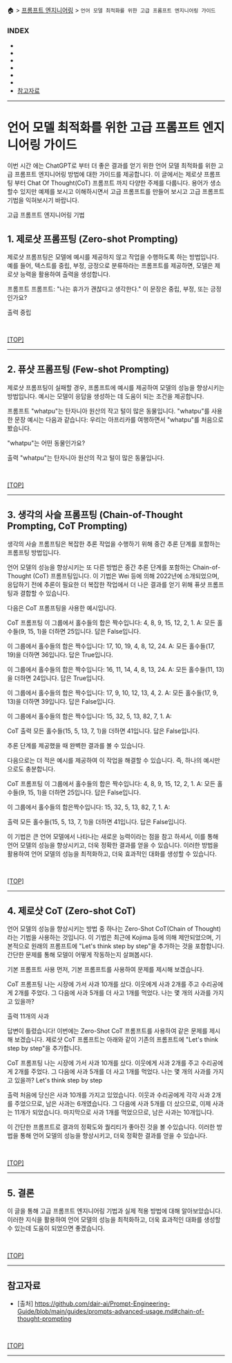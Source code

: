 🏠 > [프롬프트 엔지니어링](../) > `언어 모델 최적화를 위한 고급 프롬프트 엔지니어링 가이드`

### INDEX

- []()
- []()
- []()
- []()
- []()
- []()
- [참고자료](#참고자료)

---
# 언어 모델 최적화를 위한 고급 프롬프트 엔지니어링 가이드
이번 시간 에는 ChatGPT로 부터 더 좋은 결과를 얻기 위한 언어 모델 최적화를 위한 고급 프롬프트 엔지니어링 방법에 대한 가이드를 제공합니다. 이 글에서는 제로샷 프롬프팅 부터 Chat Of Thought(CoT) 프롬프트 까지 다양한 주제를 다룹니다. 용어가 생소 할수 있지만 예제를 보시고 이해하시면서 고급 프롬프트를 만들어 보시고 고급 프롬프트 기법을 익혀보시기 바랍니다.

고급 프롬프트 엔지니어링 기법

## 1. 제로샷 프롬프팅 (Zero-shot Prompting)
제로샷 프롬프팅은 모델에 예시를 제공하지 않고 작업을 수행하도록 하는 방법입니다. 예를 들어, 텍스트를 중립, 부정, 긍정으로 분류하라는 프롬프트를 제공하면, 모델은 제로샷 능력을 활용하여 출력을 생성합니다.

프롬프트
프롬프트: "나는 휴가가 괜찮다고 생각한다." 이 문장은 중립, 부정, 또는 긍정인가요?

출력
중립

<br/>

[[TOP]](#index)

---
## 2. 퓨샷 프롬프팅 (Few-shot Prompting)
제로샷 프롬프팅이 실패할 경우, 프롬프트에 예시를 제공하여 모델의 성능을 향상시키는 방법입니다. 예시는 모델이 응답을 생성하는 데 도움이 되는 조건을 제공합니다.

프롬프트
"whatpu"는 탄자니아 원산의 작고 털이 많은 동물입니다. "whatpu"를 사용한 문장 예시는 다음과 같습니다: 우리는 아프리카를 여행하면서 "whatpu"를 처음으로 봤습니다.

"whatpu"는 어떤 동물인가요?

출력
"whatpu"는 탄자니아 원산의 작고 털이 많은 동물입니다.

<br/>

[[TOP]](#index)

---
## 3. 생각의 사슬 프롬프팅 (Chain-of-Thought Prompting, CoT Prompting)
생각의 사슬 프롬프팅은 복잡한 추론 작업을 수행하기 위해 중간 추론 단계를 포함하는 프롬프팅 방법입니다.

언어 모델의 성능을 향상시키는 또 다른 방법은 중간 추론 단계를 포함하는 Chain-of-Thought (CoT) 프롬프팅입니다. 이 기법은 Wei 등에 의해 2022년에 소개되었으며, 응답하기 전에 추론이 필요한 더 복잡한 작업에서 더 나은 결과를 얻기 위해 퓨샷 프롬프팅과 결합할 수 있습니다.

다음은 CoT 프롬프팅을 사용한 예시입니다.

CoT 프롬프팅
이 그룹에서 홀수들의 합은 짝수입니다: 4, 8, 9, 15, 12, 2, 1. A: 모든 홀수들(9, 15, 1)을 더하면 25입니다. 답은 False입니다.

이 그룹에서 홀수들의 합은 짝수입니다: 17, 10, 19, 4, 8, 12, 24. A: 모든 홀수들(17, 19)을 더하면 36입니다. 답은 True입니다.

이 그룹에서 홀수들의 합은 짝수입니다: 16, 11, 14, 4, 8, 13, 24. A: 모든 홀수들(11, 13)을 더하면 24입니다. 답은 True입니다.

이 그룹에서 홀수들의 합은 짝수입니다: 17, 9, 10, 12, 13, 4, 2. A: 모든 홀수들(17, 9, 13)을 더하면 39입니다. 답은 False입니다.

이 그룹에서 홀수들의 합은 짝수입니다: 15, 32, 5, 13, 82, 7, 1. A:

CoT 출력
모든 홀수들(15, 5, 13, 7, 1)을 더하면 41입니다. 답은 False입니다.

추론 단계를 제공했을 때 완벽한 결과를 볼 수 있습니다.

다음으로는 더 적은 예시를 제공하여 이 작업을 해결할 수 있습니다. 즉, 하나의 예시만으로도 충분합니다.

CoT 프롬프팅
이 그룹에서 홀수들의 합은 짝수입니다: 4, 8, 9, 15, 12, 2, 1. A: 모든 홀수들(9, 15, 1)을 더하면 25입니다. 답은 False입니다.

이 그룹에서 홀수들의 합은짝수입니다: 15, 32, 5, 13, 82, 7, 1. A:

출력
모든 홀수들(15, 5, 13, 7, 1)을 더하면 41입니다. 답은 False입니다.

이 기법은 큰 언어 모델에서 나타나는 새로운 능력이라는 점을 참고 하셔서, 이를 통해 언어 모델의 성능을 향상시키고, 더욱 정확한 결과를 얻을 수 있습니다. 이러한 방법을 활용하여 언어 모델의 성능을 최적화하고, 더욱 효과적인 대화를 생성할 수 있습니다.

<br/>

[[TOP]](#index)

---
## 4. 제로샷 CoT (Zero-shot CoT)
언어 모델의 성능을 향상시키는 방법 중 하나는 Zero-Shot CoT(Chain of Thought)라는 기법을 사용하는 것입니다. 이 기법은 최근에 Kojima 등에 의해 제안되었으며, 기본적으로 원래의 프롬프트에 "Let's think step by step"을 추가하는 것을 포함합니다. 간단한 문제를 통해 모델이 어떻게 작동하는지 살펴봅시다.

기본 프롬프트 사용 먼저, 기본 프롬프트를 사용하여 문제를 제시해 보겠습니다.

CoT 프롬프팅
나는 시장에 가서 사과 10개를 샀다. 이웃에게 사과 2개를 주고 수리공에게 2개를 주었다. 그 다음에 사과 5개를 더 사고 1개를 먹었다. 나는 몇 개의 사과를 가지고 있을까?

출력
11개의 사과

답변이 틀렸습니다! 이번에는 Zero-Shot CoT 프롬프트를 사용하여 같은 문제를 제시해 보겠습니다. 제로샷 CoT 프롬프트는 아래와 같이 기존의 프롬프트에 "Let's think step by step"을 추가합니다.

CoT 프롬프팅
나는 시장에 가서 사과 10개를 샀다. 이웃에게 사과 2개를 주고 수리공에게 2개를 주었다. 그 다음에 사과 5개를 더 사고 1개를 먹었다. 나는 몇 개의 사과를 가지고 있을까? Let's think step by step

출력
처음에 당신은 사과 10개를 가지고 있었습니다. 이웃과 수리공에게 각각 사과 2개를 주었으므로, 남은 사과는 6개였습니다. 그 다음에 사과 5개를 더 샀으므로, 이제 사과는 11개가 되었습니다. 마지막으로 사과 1개를 먹었으므로, 남은 사과는 10개입니다.

이 간단한 프롬프트로 결과의 정확도와 퀄리티가 좋아진 것을 볼 수있습니다. 이러한 방법을 통해 언어 모델의 성능을 향상시키고, 더욱 정확한 결과를 얻을 수 있습니다.

<br/>

[[TOP]](#index)

---
## 5. 결론
이 글을 통해 고급 프롬프트 엔지니어링 기법과 실제 적용 방법에 대해 알아보았습니다. 이러한 지식을 활용하여 언어 모델의 성능을 최적화하고, 더욱 효과적인 대화를 생성할 수 있는데 도움이 되었으면 좋겠습니다.

<br/>

[[TOP]](#index)

---
## 참고자료
- [출처] https://github.com/dair-ai/Prompt-Engineering-Guide/blob/main/guides/prompts-advanced-usage.md#chain-of-thought-prompting

<br/>

[[TOP]](#index)

---